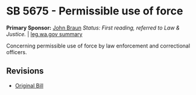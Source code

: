 # SB 5675 - Permissible use of force
**Primary Sponsor:** [John Braun](/person/leg/john.braun.md)
*Status: First reading, referred to Law & Justice.* | [leg.wa.gov summary](https://app.leg.wa.gov/billsummary?BillNumber=5675&Year=2021)

Concerning permissible use of force by law enforcement and correctional officers.

## Revisions
* [Original Bill](1/)